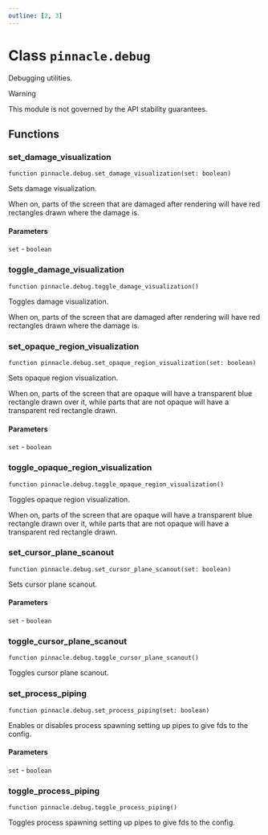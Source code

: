 ```yaml
---
outline: [2, 3]
---
```


# Class `pinnacle.debug`


Debugging utilities.

> [!WARNING]
> This module is not governed by the API stability guarantees.




## Functions

### <Badge type="function" text="function" /> set_damage_visualization

<div class="language-lua"><pre><code>function pinnacle.debug.set_damage_visualization(set: boolean)</code></pre></div>

Sets damage visualization.

When on, parts of the screen that are damaged after rendering will have
red rectangles drawn where the damage is.


#### Parameters

`set`
	- <code>boolean</code>






### <Badge type="function" text="function" /> toggle_damage_visualization

<div class="language-lua"><pre><code>function pinnacle.debug.toggle_damage_visualization()</code></pre></div>

Toggles damage visualization.

When on, parts of the screen that are damaged after rendering will have
red rectangles drawn where the damage is.






### <Badge type="function" text="function" /> set_opaque_region_visualization

<div class="language-lua"><pre><code>function pinnacle.debug.set_opaque_region_visualization(set: boolean)</code></pre></div>

Sets opaque region visualization.

When on, parts of the screen that are opaque will have a transparent blue rectangle
drawn over it, while parts that are not opaque will have a transparent red rectangle
drawn.


#### Parameters

`set`
	- <code>boolean</code>






### <Badge type="function" text="function" /> toggle_opaque_region_visualization

<div class="language-lua"><pre><code>function pinnacle.debug.toggle_opaque_region_visualization()</code></pre></div>

Toggles opaque region visualization.

When on, parts of the screen that are opaque will have a transparent blue rectangle
drawn over it, while parts that are not opaque will have a transparent red rectangle
drawn.






### <Badge type="function" text="function" /> set_cursor_plane_scanout

<div class="language-lua"><pre><code>function pinnacle.debug.set_cursor_plane_scanout(set: boolean)</code></pre></div>

Sets cursor plane scanout.


#### Parameters

`set`
	- <code>boolean</code>






### <Badge type="function" text="function" /> toggle_cursor_plane_scanout

<div class="language-lua"><pre><code>function pinnacle.debug.toggle_cursor_plane_scanout()</code></pre></div>

Toggles cursor plane scanout.






### <Badge type="function" text="function" /> set_process_piping

<div class="language-lua"><pre><code>function pinnacle.debug.set_process_piping(set: boolean)</code></pre></div>

Enables or disables process spawning setting up pipes to give fds to the config.


#### Parameters

`set`
	- <code>boolean</code>






### <Badge type="function" text="function" /> toggle_process_piping

<div class="language-lua"><pre><code>function pinnacle.debug.toggle_process_piping()</code></pre></div>

Toggles process spawning setting up pipes to give fds to the config.





